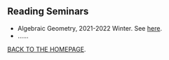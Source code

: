 ## Reading Seminars

- Algebraic Geometry, 2021-2022 Winter. See [here](https://xuruichen98.github.io/agseminar21w/52seminar2021w.html).
- ......





[BACK TO THE HOMEPAGE](https://xuruichen98.github.io/).
